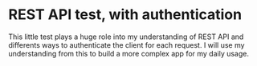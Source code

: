 # REST API test, with authentication

This little test plays a huge role into my understanding of REST API and differents ways to authenticate the client for each request. I will use my understanding from this to build a more complex app for my daily usage.
